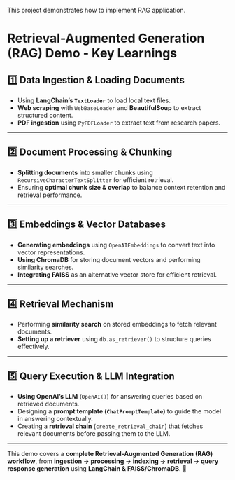 This project demonstrates how to implement RAG application. 

# **Retrieval-Augmented Generation (RAG) Demo - Key Learnings**

## **1️⃣ Data Ingestion & Loading Documents**
- Using **LangChain’s `TextLoader`** to load local text files.
- **Web scraping** with `WebBaseLoader` and **BeautifulSoup** to extract structured content.
- **PDF ingestion** using `PyPDFLoader` to extract text from research papers.

---

## **2️⃣ Document Processing & Chunking**
- **Splitting documents** into smaller chunks using `RecursiveCharacterTextSplitter` for efficient retrieval.
- Ensuring **optimal chunk size & overlap** to balance context retention and retrieval performance.

---

## **3️⃣ Embeddings & Vector Databases**
- **Generating embeddings** using `OpenAIEmbeddings` to convert text into vector representations.
- **Using ChromaDB** for storing document vectors and performing similarity searches.
- **Integrating FAISS** as an alternative vector store for efficient retrieval.

---

## **4️⃣ Retrieval Mechanism**
- Performing **similarity search** on stored embeddings to fetch relevant documents.
- **Setting up a retriever** using `db.as_retriever()` to structure queries effectively.

---

## **5️⃣ Query Execution & LLM Integration**
- **Using OpenAI’s LLM** (`OpenAI()`) for answering queries based on retrieved documents.
- Designing a **prompt template (`ChatPromptTemplate`)** to guide the model in answering contextually.
- Creating a **retrieval chain** (`create_retrieval_chain`) that fetches relevant documents before passing them to the LLM.


---

This demo covers a **complete Retrieval-Augmented Generation (RAG) workflow**, from **ingestion → processing → indexing → retrieval → query response generation** using **LangChain & FAISS/ChromaDB**. 🚀
